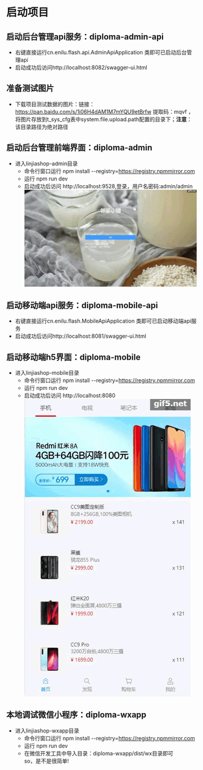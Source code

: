 # 启动项目

## 启动后台管理api服务：diploma-admin-api
- 右键直接运行cn.enilu.flash.api.AdminApiApplication 类即可已启动后台管理api
- 启动成功后访问http://localhost:8082/swagger-ui.html

## 准备测试图片
- 下载项目测试数据的图片：链接：https://pan.baidu.com/s/1i06H4dAM1M7mYQU9etBrfw  提取码：mqvf ，将图片存放到t_sys_cfg表中system.file.upload.path配置的目录下；**注意**：该目录路径为绝对路径
## 启动后台管理前端界面：diploma-admin
- 进入linjiashop-admin目录
    - 命令行窗口运行 npm install --registry=https://registry.npmmirror.com
    - 运行  npm run dev
    - 启动成功后访问 http://localhost:9528,登录，用户名密码:admin/admin 
 ![vue](../img/admin.gif)


## 启动移动端api服务：diploma-mobile-api
- 右键直接运行cn.enilu.flash.MobileApiApplication 类即可已启动移动端api服务
- 启动成功后访问http://localhost:8081/swagger-ui.html

## 启动移动端h5界面：diploma-mobile
- 进入linjiashop-mobile目录
    - 命令行窗口运行 npm install --registry=https://registry.npmmirror.com
    - 运行  npm run dev
    - 启动成功后访问 http://localhost:8080
 ![vue](../img/mobile.gif) 
 
## 本地调试微信小程序：diploma-wxapp
- 进入linjiashop-wxapp目录
    - 命令行窗口运行 npm install --registry=https://registry.npmmirror.com
    - 运行  npm run dev
    - 在微信开发工具中导入目录：diploma-wxapp/dist/wx目录即可  
so，是不是很简单!
